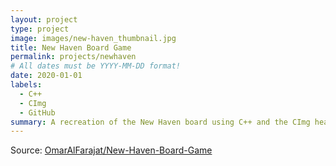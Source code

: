 ```yaml
---
layout: project
type: project
image: images/new-haven_thumbnail.jpg
title: New Haven Board Game
permalink: projects/newhaven
# All dates must be YYYY-MM-DD format!
date: 2020-01-01
labels:
  - C++
  - CImg
  - GitHub
summary: A recreation of the New Haven board using C++ and the CImg header-only library for visualization.
---
```


Source: <a href="https://github.com/OmarAlFarajat/New-Haven-Board-Game"><i class="large github icon"></i>OmarAlFarajat/New-Haven-Board-Game</a>



